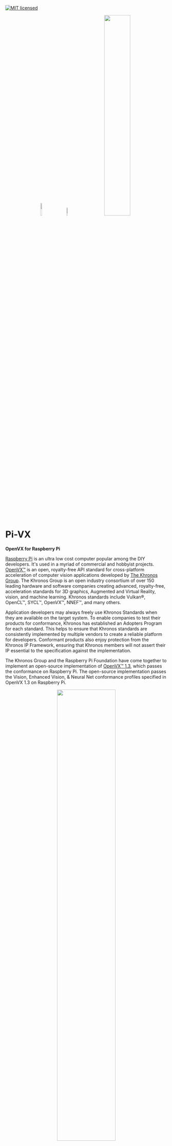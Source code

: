 [![MIT licensed](https://img.shields.io/badge/license-MIT-blue.svg)](https://opensource.org/licenses/MIT)

<p align="center"> &nbsp; &nbsp;&nbsp; &nbsp;&nbsp; <img width="10%" src="https://www.raspberrypi.org/app/uploads/2018/03/RPi-Logo-Reg-SCREEN.png" /> &nbsp; &nbsp;&nbsp; &nbsp;&nbsp; <img width="8%" src="https://svgsilh.com/svg/156116.svg"/> &nbsp; &nbsp;&nbsp; &nbsp;&nbsp; <img width="40%" src="https://upload.wikimedia.org/wikipedia/en/thumb/d/dd/OpenVX_logo.svg/1920px-OpenVX_logo.svg.png"/> </p> 

# Pi-VX
**OpenVX for Raspberry Pi**

<a href="https://www.raspberrypi.org" target="_blank">Raspberry Pi</a> is an ultra low cost computer popular among the DIY developers. It's used in a myriad of commercial and hobbyist projects. <a href="https://www.khronos.org/openvx/" target="_blank">OpenVX™</a> is an open, royalty-free API standard for cross-platform acceleration of computer vision applications developed by <a href="https://www.khronos.org" target="_blank">The Khronos Group</a>. The Khronos Group is an open industry consortium of over 150 leading hardware and software companies creating advanced, royalty-free, acceleration standards for 3D graphics, Augmented and Virtual Reality, vision, and machine learning. Khronos standards include Vulkan®, OpenCL™, SYCL™, OpenVX™, NNEF™, and many others.

Application developers may always freely use Khronos Standards when they are available on the target system. To enable companies to test their products for conformance, Khronos has established an Adopters Program for each standard. This helps to ensure that Khronos standards are consistently implemented by multiple vendors to create a reliable platform for developers. Conformant products also enjoy protection from the Khronos IP Framework, ensuring that Khronos members will not assert their IP essential to the specification against the implementation.

The Khronos Group and the Raspberry Pi Foundation have come together to implement an open-source implementation of <a href="https://www.khronos.org/registry/OpenVX/specs/1.3/html/OpenVX_Specification_1_3.html" target="_blank">OpenVX™ 1.3</a>, which passes the conformance on Raspberry Pi. The open-source implementation passes the Vision, Enhanced Vision, & Neural Net conformance profiles specified in OpenVX 1.3 on Raspberry Pi.

<p align="center"><img width="60%" src="https://www.khronos.org/assets/uploads/apis/2019-openvx-lp-graph.png" /></p> 

OpenVX enables a performance and power-optimized computer vision processing, especially important in embedded and real-time use cases such as face, body, and gesture tracking, smart video surveillance, advanced driver assistance systems (ADAS), object and scene reconstruction, augmented reality, visual inspection, robotics and more. The developers can take advantage of using this robust API in their application and know that the application is portable across all the <a href="https://www.khronos.org/conformance/adopters/conformant-products/openvx" target="_blank">conformant hardware</a>.

<p align="center"><img width="60%" src="https://www.raspberrypi.org/homepage-9df4b/static/raspberry-pi-4-labelled@2x-c1a040c7511610e7274e388432a458c4.png" /></p> 

In this project, we will go over how to build and install open-source OpenVX 1.3 library on [Raspberry Pi 4 Model B Rev 1.2](https://www.raspberrypi.org/products/raspberry-pi-4-model-b/). We will run the conformance for the Vision, Enhanced Vision, & Neural Net conformance profiles and create a simple computer vision application to get started with OpenVX on Raspberry Pi.

## OpenVX 1.3 Implementation for Raspberry Pi

The [OpenVX 1.3 implementation](https://github.com/KhronosGroup/OpenVX-sample-impl/tree/openvx_1.3) is available on GitHub. To build and install the library follow the instructions below.

### Build OpenVX 1.3 on Raspberry Pi

* Git Clone project with the recursive flag to get submodules.

````
git clone --recursive https://github.com/KhronosGroup/OpenVX-sample-impl.git
````
**Note:** The API Documents and Conformance Test Suite are set as submodules in the sample implementation project 

* Use Build.py script to build and install OpenVX 1.3

````
cd OpenVX-sample-impl/
python Build.py --os=Linux --venum --conf=Debug --conf_vision --enh_vision --conf_nn
````

* Build and run the conformance

````
export OPENVX_DIR=$(pwd)/install/Linux/x32/Debug
export VX_TEST_DATA_PATH=$(pwd)/cts/test_data/
mkdir build-cts
cd build-cts
cmake -DOPENVX_INCLUDES=$OPENVX_DIR/include -DOPENVX_LIBRARIES=$OPENVX_DIR/bin/libopenvx.so\;$OPENVX_DIR/bin/libvxu.so\;pthread\;dl\;m\;rt -DOPENVX_CONFORMANCE_VISION=ON -DOPENVX_USE_ENHANCED_VISION=ON -DOPENVX_CONFORMANCE_NEURAL_NETWORKS=ON ../cts/
cmake --build .
LD_LIBRARY_PATH=./lib ./bin/vx_test_conformance
````

## Sample Application

Use the open-source [samples](https://github.com/KhronosGroup/openvx-samples) on GitHub to test the installation.

<p align="center"><img width="60%" src="https://github.com/KhronosGroup/openvx-samples/blob/master/images/vx-pop-app.gif?raw=true" /></p> 

#### Acknowledgement

* Raspberry Pi is a trademark of the Raspberry Pi Foundation
* Images used in this document are used for educational purpose
* OpenVX is a trademark of the Khronos Group
